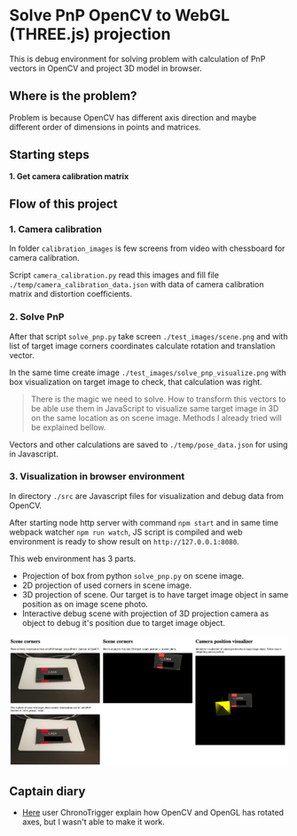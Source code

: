 # Solve PnP OpenCV to WebGL (THREE.js) projection

This is debug environment for solving problem with calculation of PnP vectors in OpenCV
and project 3D model in browser.

## Where is the problem?

Problem is because OpenCV has different axis direction and maybe different order of dimensions
in points and matrices.

## Starting steps

__1. Get camera calibration matrix__


## Flow of this project

### 1. Camera calibration

In folder `calibration_images` is few screens from video with chessboard for camera calibration.

Script `camera_calibration.py` read this images and fill file `./temp/camera_calibration_data.json`
with data of camera calibration matrix and distortion coefficients.

### 2. Solve PnP

After that script `solve_pnp.py` take screen `./test_images/scene.png` and with list of target image
corners coordinates calculate rotation and translation vector.

In the same time create image `./test_images/solve_pnp_visualize.png` with box visualization on target image
to check, that calculation was right.

> There is the magic we need to solve. How to transform this vectors to be able use them in JavaScript
to visualize same target image in 3D on the same location as on scene image.
> Methods I already tried will be explained bellow.

Vectors and other calculations are saved to `./temp/pose_data.json` for using in Javascript.

### 3. Visualization in browser environment

In directory `./src` are Javascript files for visualization and debug data from OpenCV.

After starting node http server with command `npm start` and in same time webpack watcher `npm run watch`,
JS script is compiled and web environment is ready to show result on `http://127.0.0.1:8080`.

This web environment has 3 parts.

- Projection of box from python `solve_pnp.py` on scene image.
- 2D projection of used corners in scene image.
- 3D projection of scene. Our target is to have target image object in same position as on image scene photo.
- Interactive debug scene with projection of 3D projection camera as object to debug it's position
due to target image object.

![alt text](./doc/src/debug_env_screen.png)


## Captain diary

- [Here](https://stackoverflow.com/a/18643735/5799347) user ChronoTrigger explain how OpenCV and OpenGL has rotated axes,
but I wasn't able to make it work.

